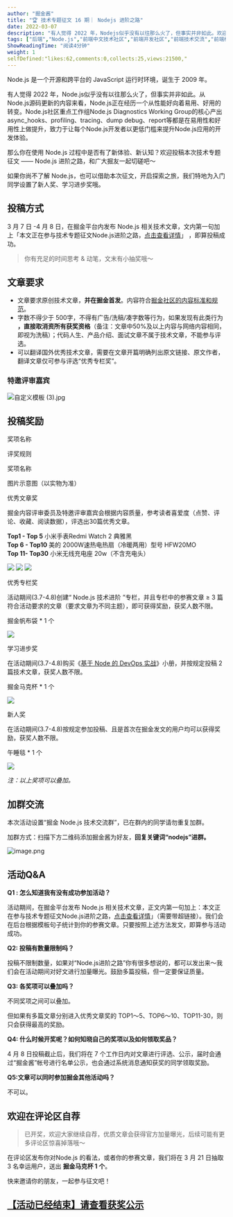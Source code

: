 ```yaml
---
author: "掘金酱"
title: "🏆 技术专题征文 16 期｜ Nodejs 进阶之路"
date: 2022-03-07
description: "有人觉得 2022 年，Nodejs似乎没有以往那么火了，但事实并非如此。欢迎投稿本次技术专题征文 —— Nodejs 进阶之路，和广大掘友一起切磋吧～"
tags: ["后端","Node.js","前端中文技术社区","前端开发社区","前端技术交流","前端框架教程","JavaScript 学习资源","CSS 技巧与最佳实践","HTML5 最新动态","前端工程师职业发展","开源前端项目","前端技术趋势"]
ShowReadingTime: "阅读4分钟"
weight: 1
selfDefined:"likes:62,comments:0,collects:25,views:21500,"
---
```

Node.js 是一个开源和跨平台的 JavaScript 运行时环境，诞生于 2009 年。

有人觉得 2022 年，Node.js似乎没有以往那么火了，但事实并非如此。从Node.js源码更新的内容来看，Node.js正在经历一个从性能好向着易用、好用的转变。Node.js社区重点工作组Node.js Diagnostics Working Group的核心产出 async\_hooks、profiling、tracing、dump debug、report等都是在易用性和好用性上做提升，致力于让每个Node.js开发者以更低门槛来提升Node.js应用的开发体验。

那么你在使用 Node.js 过程中是否有了新体验、新认知？欢迎投稿本次技术专题征文 —— Node.js 进阶之路，和广大掘友一起切磋吧～

如果你尚不了解 Node.js，也可以借助本次征文，开启探索之旅，我们特地为入门同学设置了新人奖、学习进步奖哦。

投稿方式
----

3 月 7 日 -4 月 8 日，在掘金平台内发布 Node.js 相关技术文章，文内第一句加上「本文正在参与技术专题征文Node.js进阶之路，[点击查看详情](https://juejin.cn/post/7072218345138831390/ "https://juejin.cn/post/7072218345138831390/")」 ，即算投稿成功。

> 你有充足的时间思考 & 动笔，文末有小抽奖哦～

文章要求
----

*   文章要求原创技术文章，**并在掘金首发**。内容符合[掘金社区的内容标准和规范](https://juejin.cn/book/6844733795329900551/section/6844733795380232199 "https://juejin.cn/book/6844733795329900551/section/6844733795380232199")。
*   字数不得少于 500字，不得有广告/洗稿/凑字数等行为，如果发现有此类行为 **，直接取消资所有获奖资格**（备注：文章中50%及以上内容与网络内容相同，即视为洗稿）；代码人生、产品介绍、面试文章不属于技术文章，不能参与评选。
*   可以翻译国外优秀技术文章，需要在文章开篇明确列出原文链接、原文作者，翻译文章仅可参与评选“优秀专栏奖”。

### **特邀评审嘉宾**

![自定义模板 (3).jpg](/images/jueJin/739ab7c7ab3f442.png)

投稿奖励
----

奖项名称

评奖规则

奖项名称

图片示意图（以实物为准）

优秀文章奖

掘金内容评审委员及特邀评审嘉宾会根据内容质量，参考读者喜爱度（点赞、评论、收藏、阅读数据），评选出30篇优秀文章。

**Top1 - Top 5** 小米手表Redmi Watch 2 典雅黑  
**Top 6 - Top10** 美的 2000W速热电热扇（冷暖两用）型号 HFW20MO  
**Top 11- Top30** 小米无线充电座 20w（不含充电头）

![](/images/jueJin/d7c7ef8d633a4b1.png) ![](/images/jueJin/2eacac4d176846a.png) ![](/images/jueJin/a5fc08756d7545c.png)

优秀专栏奖

活动期间(3.7-4.8)创建“ Node.js 技术进阶 ”专栏，并且专栏中的参赛文章 ≥ 3 篇符合活动要求的文章（要求文章为不同主题），即可获得奖励，获奖人数不限。

掘金帆布袋 \* 1 个

![](/images/jueJin/5eb4e17400b3497.png)

学习进步奖

在活动期间(3.7-4.8)购买《[基于 Node 的 DevOps 实战](https://juejin.cn/book/6948353204648148995/ "https://juejin.cn/book/6948353204648148995/")》小册，并按规定投稿 2 篇技术文章，获奖人数不限。

掘金马克杯 \* 1 个

![](/images/jueJin/b408cba273a3475.png)

新人奖

在活动期间(3.7-4.8)按规定参加投稿、且是首次在掘金发文的用户均可以获得奖励，获奖人数不限。

午睡毯 \* 1 个

![](/images/jueJin/bb55b89e1df04d0.png)

_注：以上奖项可以叠加。_

加群交流
----

本次活动设置“掘金 Node.js 技术交流群”，已在群内的同学请勿重复加群。

加群方式：扫描下方二维码添加掘金酱为好友，**回复关键词“nodejs”进群。**

![image.png](/images/jueJin/c40fc92d05774c9.png)

活动Q&A
-----

**Q1 : 怎么知道我有没有成功参加活动？**

活动期间，在掘金平台发布 Node.js 相关技术文章，正文内第一句加上：本文正在参与技术专题征文Node.js进阶之路，[点击查看详情](https://juejin.cn/post/7072218345138831390/ "https://juejin.cn/post/7072218345138831390/")」（需要带超链接）。我们会在后台根据模板句子统计到你的参赛文章。只要按照上述方法发文，即算参与活动成功。

**Q2: 投稿有数量限制吗？**

投稿不限制数量，如果对“Node.js进阶之路”你有很多想说的，都可以发出来～我们会在活动期间对好文进行加量曝光。鼓励多篇投稿，但一定要保证质量。

**Q3: 各奖项可以叠加吗？**

不同奖项之间可以叠加。

但如果有多篇文章分别进入优秀文章奖的 TOP1～5、TOP6～10、TOP11-30，则只会获得最高的奖励。

**Q4: 什么时候开奖呢？如何知晓自己的奖项以及如何领取奖品？**

4 月 8 日投稿截止后，我们将在 7 个工作日内对文章进行评选、公示，届时会通过“掘金酱”帐号进行名单公示，也会通过系统消息通知获奖的同学领取奖励。

**Q5:文章可以同时参加掘金其他活动吗？**

不可以。

欢迎在评论区自荐
--------

> 已开奖，欢迎大家继续自荐，优质文章会获得官方加量曝光，后续可能有更多评论区惊喜掉落哦～

在评论区发布你对Node.js 的看法，或者你的参赛文章，我们将在 3 月 21 日抽取 3 名幸运用户，送出 **掘金马克杯 1 个**。

快来邀请你的朋友，一起参与征文吧！

[【活动已经结束】请查看获奖公示](https://juejin.cn/post/7086728525658456101 "https://juejin.cn/post/7086728525658456101")
----------------------------------------------------------------------------------------------------------